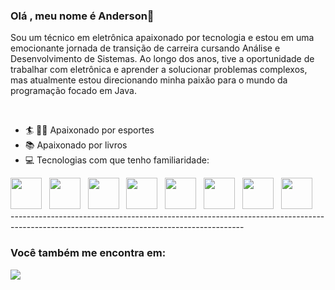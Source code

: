 ### Olá , meu nome é Anderson👋

<p> Sou um técnico em eletrônica apaixonado por tecnologia e estou em uma emocionante jornada de transição de carreira cursando Análise e Desenvolvimento de Sistemas. Ao longo dos anos, tive a oportunidade de trabalhar com eletrônica e aprender a solucionar problemas complexos, mas atualmente estou direcionando minha paixão para o mundo da programação focado em Java.</p><br>

- 🏄 🤼‍♂️ Apaixonado por esportes
- 📚 Apaixonado por livros
- 💻 Tecnologias com que tenho familiaridade:

<p></p>

<div style="display: inline">
<img width="50" height="50" src="https://cdn.jsdelivr.net/gh/devicons/devicon/icons/java/java-plain-wordmark.svg" />&nbsp;&nbsp;
<img width="50" height="50" src="https://cdn.jsdelivr.net/gh/devicons/devicon/icons/spring/spring-original-wordmark.svg" />&nbsp;&nbsp;
<img width="50" height="50" src="https://cdn.jsdelivr.net/gh/devicons/devicon/icons/mysql/mysql-original-wordmark.svg" />&nbsp;&nbsp;
<img width="50" height="50" src="https://cdn.jsdelivr.net/gh/devicons/devicon/icons/javascript/javascript-original.svg" />&nbsp;&nbsp;
<img width="50" height="50" src="https://cdn.jsdelivr.net/gh/devicons/devicon/icons/css3/css3-original-wordmark.svg" />&nbsp;&nbsp;
<img width="50" height="50" src="https://cdn.jsdelivr.net/gh/devicons/devicon/icons/html5/html5-original-wordmark.svg" />&nbsp;&nbsp;
<img width="50" height="50" src="https://cdn.jsdelivr.net/gh/devicons/devicon/icons/c/c-original.svg" />&nbsp;&nbsp;
<img width="50" height="50" src="https://cdn.jsdelivr.net/gh/devicons/devicon/icons/python/python-original-wordmark.svg" />&nbsp;&nbsp;
</div>
<br>
----------------------------------------------------------------------------------------------------------------------------------------

### Você também me encontra em:


  <a href="https://www.linkedin.com/in/anderson-l-1136a414b">
  <img src="https://img.shields.io/badge/LinkedIn-0077B5?style=for-the-badge&logo=linkedin&logoColor=white">
</a>
